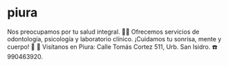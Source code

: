 # piura
Nos preocupamos por tu salud integral. 🦷✨ Ofrecemos servicios de odontología, psicología y laboratorio clínico. ¡Cuidamos tu sonrisa, mente y cuerpo! 💜 📍 Visítanos en Piura: Calle Tomás Cortez 511, Urb. San Isidro. ☎️ 990463920.
